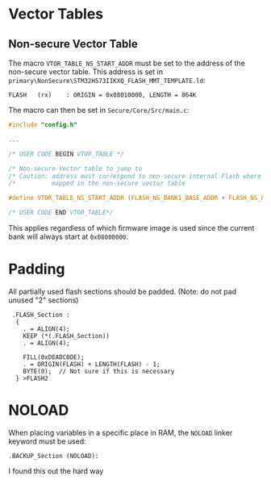 
# Vector Tables

## Non-secure Vector Table

The macro `VTOR_TABLE_NS_START_ADDR` must be set to the address of the non-secure vector table. This address is set in `primary\NonSecure\STM32H573IIKXQ_FLASH_MMT_TEMPLATE.ld`:

```
FLASH	(rx)	: ORIGIN = 0x08010000, LENGTH = 864K
```

The macro can then be set in `Secure/Core/Src/main.c`:

```C
#include "config.h"

...

/* USER CODE BEGIN VTOR_TABLE */

/* Non-secure Vector table to jump to                                         */
/* Caution: address must correspond to non-secure internal Flash where is     */
/*          mapped in the non-secure vector table                             */

#define VTOR_TABLE_NS_START_ADDR (FLASH_NS_BANK1_BASE_ADDR + FLASH_NS_REGION_OFFSET) /* = 0x08010000 */

/* USER CODE END VTOR_TABLE*/
```

This applies regardless of which firmware image is used since the current bank will always start at `0x08000000`.

# Padding

All partially used flash sections should be padded. (Note: do not pad unused "2" sections)

```
 .FLASH_Section :
  {
    . = ALIGN(4);
    KEEP (*(.FLASH_Section))
    . = ALIGN(4);

    FILL(0xDEADC0DE);
    . = ORIGIN(FLASH) + LENGTH(FLASH) - 1;
    BYTE(0);  // Not sure if this is necessary
  } >FLASH2
```

# NOLOAD

When placing variables in a specific place in RAM, the `NOLOAD` linker keyword must be used:

```.BACKUP_Section (NOLOAD):```

I found this out the hard way